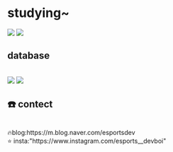 <h1>studying~</h1>

<img src="https://img.shields.io/badge/node.js-339933?style=flat-square&logo=node.js&logoColor=white"/></a>
<img src="https://img.shields.io/badge/springboot-6DB33F?style=flat-square&logo=springboot&logoColor=white"/></a>

<h2> database</h2>
<br>
<img src="https://img.shields.io/badge/mysql-4479A1?style=flat-square&logo=mysql&logoColor=white"/></a> 
<img src="https://img.shields.io/badge/MongDB-47A248?style=flat-square&logo=MongDB&logoColor=white"/></a>

</br>

 <h2>☎️ contect</h2>
<br>
  🔥blog:https://m.blog.naver.com/esportsdev
 </br>
    ⭐ insta:"https://www.instagram.com/esports__devboi"
 




